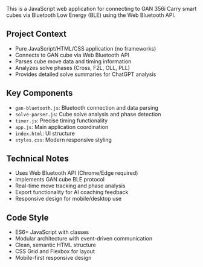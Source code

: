 <!-- Use this file to provide workspace-specific custom instructions to Copilot. For more details, visit https://code.visualstudio.com/docs/copilot/copilot-customization#_use-a-githubcopilotinstructionsmd-file -->

This is a JavaScript web application for connecting to GAN 356i Carry smart cubes via Bluetooth Low Energy (BLE) using the Web Bluetooth API.

## Project Context
- Pure JavaScript/HTML/CSS application (no frameworks)
- Connects to GAN cube via Web Bluetooth API
- Parses cube move data and timing information
- Analyzes solve phases (Cross, F2L, OLL, PLL)
- Provides detailed solve summaries for ChatGPT analysis

## Key Components
- `gan-bluetooth.js`: Bluetooth connection and data parsing
- `solve-parser.js`: Cube solve analysis and phase detection
- `timer.js`: Precise timing functionality
- `app.js`: Main application coordination
- `index.html`: UI structure
- `styles.css`: Modern responsive styling

## Technical Notes
- Uses Web Bluetooth API (Chrome/Edge required)
- Implements GAN cube BLE protocol
- Real-time move tracking and phase analysis
- Export functionality for AI coaching feedback
- Responsive design for mobile/desktop use

## Code Style
- ES6+ JavaScript with classes
- Modular architecture with event-driven communication
- Clean, semantic HTML structure
- CSS Grid and Flexbox for layout
- Mobile-first responsive design

